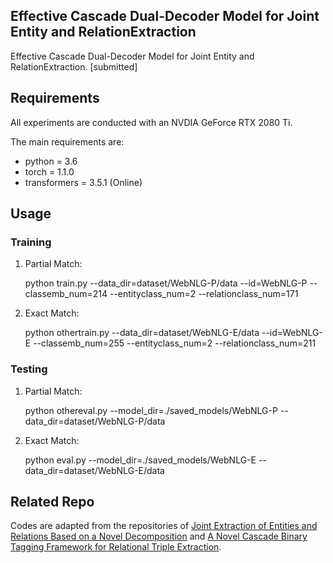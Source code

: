 ##  Effective Cascade Dual-Decoder Model for Joint Entity and RelationExtraction
  Effective Cascade Dual-Decoder Model for Joint Entity and RelationExtraction. [submitted]

## Requirements
All experiments are conducted with an NVDIA GeForce RTX 2080 Ti. 

The main requirements are:
- python = 3.6
- torch  = 1.1.0
- transformers = 3.5.1 (Online)

## Usage
### Training
1. Partial Match:

    python train.py --data_dir=dataset/WebNLG-P/data  --id=WebNLG-P --classemb_num=214 --entityclass_num=2 --relationclass_num=171

2. Exact Match:

    python othertrain.py --data_dir=dataset/WebNLG-E/data  --id=WebNLG-E --classemb_num=255 --entityclass_num=2 --relationclass_num=211
### Testing
1. Partial Match:

    python othereval.py --model_dir=./saved_models/WebNLG-P --data_dir=dataset/WebNLG-P/data

2. Exact Match:

    python eval.py --model_dir=./saved_models/WebNLG-E --data_dir=dataset/WebNLG-E/data

## Related Repo

Codes are adapted from the repositories of  [Joint Extraction of Entities and Relations Based on a Novel Decomposition](https://github.com/yubowen-ph/JointER) and [A Novel Cascade Binary Tagging Framework for Relational Triple Extraction](https://github.com/weizhepei/CasRel).
